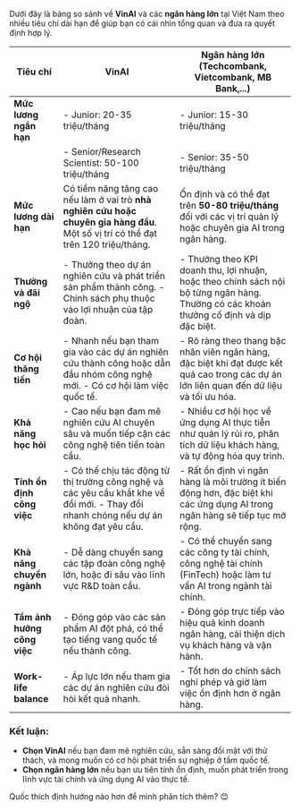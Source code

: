 Dưới đây là bảng so sánh về **VinAI** và các **ngân hàng lớn** tại Việt Nam theo nhiều tiêu chí dài hạn để giúp bạn có cái nhìn tổng quan và đưa ra quyết định hợp lý.

|**Tiêu chí**|**VinAI**|**Ngân hàng lớn (Techcombank, Vietcombank, MB Bank,...)**|
|---|---|---|
|**Mức lương ngắn hạn**|- Junior: 20-35 triệu/tháng|- Junior: 15-30 triệu/tháng|
||- Senior/Research Scientist: 50-100 triệu/tháng|- Senior: 35-50 triệu/tháng|
|**Mức lương dài hạn**|Có tiềm năng tăng cao nếu làm ở vai trò **nhà nghiên cứu hoặc chuyên gia hàng đầu**. Một số vị trí có thể đạt trên 120 triệu/tháng.|Ổn định và có thể đạt trên **50-80 triệu/tháng** đối với các vị trí quản lý hoặc chuyên gia AI trong ngân hàng.|
|**Thưởng và đãi ngộ**|- Thưởng theo dự án nghiên cứu và phát triển sản phẩm thành công. - Chính sách phụ thuộc vào lợi nhuận của tập đoàn.|- Thưởng theo KPI doanh thu, lợi nhuận, hoặc theo chính sách nội bộ từng ngân hàng. Thường có các khoản thưởng cố định và dịp đặc biệt.|
|**Cơ hội thăng tiến**|- Nhanh nếu bạn tham gia vào các dự án nghiên cứu thành công hoặc dẫn đầu nhóm công nghệ mới. - Có cơ hội làm việc quốc tế.|- Rõ ràng theo thang bậc nhân viên ngân hàng, đặc biệt khi đạt được kết quả cao trong các dự án lớn liên quan đến dữ liệu và tối ưu hóa.|
|**Khả năng học hỏi**|- Cao nếu bạn đam mê nghiên cứu AI chuyên sâu và muốn tiếp cận các công nghệ tiên tiến toàn cầu.|- Nhiều cơ hội học về ứng dụng AI thực tiễn như quản lý rủi ro, phân tích dữ liệu khách hàng, và tự động hóa quy trình.|
|**Tính ổn định công việc**|- Có thể chịu tác động từ thị trường công nghệ và các yêu cầu khắt khe về đổi mới. - Thay đổi nhanh chóng nếu dự án không đạt yêu cầu.|- Rất ổn định vì ngân hàng là môi trường ít biến động hơn, đặc biệt khi các ứng dụng AI trong ngân hàng sẽ tiếp tục mở rộng.|
|**Khả năng chuyển ngành**|- Dễ dàng chuyển sang các tập đoàn công nghệ lớn, hoặc đi sâu vào lĩnh vực R&D toàn cầu.|- Có thể chuyển sang các công ty tài chính, công nghệ tài chính (FinTech) hoặc làm tư vấn AI trong ngành tài chính.|
|**Tầm ảnh hưởng công việc**|- Đóng góp vào các sản phẩm AI đột phá, có thể tạo tiếng vang quốc tế nếu thành công.|- Đóng góp trực tiếp vào hiệu quả kinh doanh ngân hàng, cải thiện dịch vụ khách hàng và vận hành.|
|**Work-life balance**|- Áp lực lớn nếu tham gia các dự án nghiên cứu đòi hỏi kết quả nhanh.|- Tốt hơn do chính sách nghỉ phép và giờ làm việc ổn định hơn ở ngân hàng.|

### **Kết luận:**

- **Chọn VinAI** nếu bạn đam mê nghiên cứu, sẵn sàng đối mặt với thử thách, và mong muốn có cơ hội phát triển sự nghiệp ở tầm quốc tế.
- **Chọn ngân hàng lớn** nếu bạn ưu tiên tính ổn định, muốn phát triển trong lĩnh vực tài chính và ứng dụng AI vào thực tế.

Quốc thích định hướng nào hơn để mình phân tích thêm? 😊